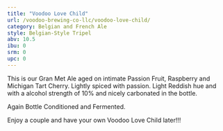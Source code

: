 ```yaml
---
title: "Voodoo Love Child"
url: /voodoo-brewing-co-llc/voodoo-love-child/
category: Belgian and French Ale
style: Belgian-Style Tripel
abv: 10.5
ibu: 0
srm: 0
upc: 0
---
```

This is our Gran Met Ale aged on intimate Passion Fruit, Raspberry and Michigan Tart Cherry. Lightly spiced with passion. Light Reddish hue and with a alcohol strength of 10% and nicely carbonated in the bottle. 

Again Bottle Conditioned and Fermented.  

Enjoy a couple and have your own Voodoo Love Child later!!!

